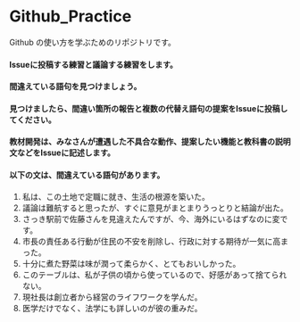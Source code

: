 # Github_Practice
Github の使い方を学ぶためのリポジトリです。

#### Issueに投稿する練習と議論する練習をします。
#### 間違えている語句を見つけましょう。
#### 見つけましたら、間違い箇所の報告と複数の代替え語句の提案をIssueに投稿してください。
#### 教材開発は、みなさんが遭遇した不具合な動作、提案したい機能と教科書の説明文などをIssueに記述します。
#### 以下の文は、間違えている語句があります。

1. 私は、この土地で定職に就き、生活の根源を築いた。
1. 議論は難航すると思ったが、すぐに意見がまとまりうっとりと結論が出た。
1. さっき駅前で佐藤さんを見違えたんですが、今、海外にいるはずなのに変です。
1. 市長の責任ある行動が住民の不安を削除し、行政に対する期待が一気に高まった。
1. 十分に煮た野菜は味が潤って柔らかく、とてもおいしかった。
1. このテーブルは、私が子供の頃から使っているので、好感があって捨てられない。
1. 現社長は創立者から経営のライフワークを学んだ。
1. 医学だけでなく、法学にも詳しいのが彼の重みだ。
